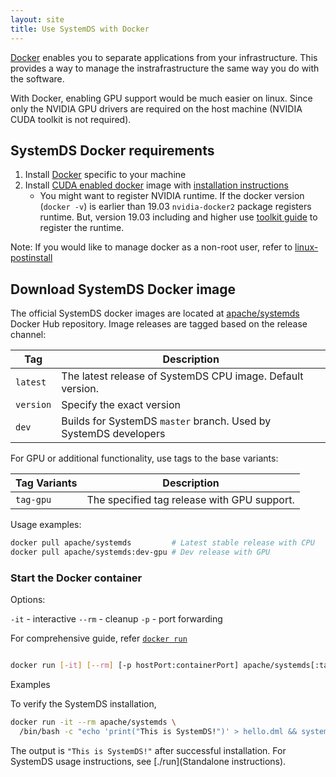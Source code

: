 ```yaml
---
layout: site
title: Use SystemDS with Docker
---
```

<!--
{% comment %}
Licensed to the Apache Software Foundation (ASF) under one or more
contributor license agreements.  See the NOTICE file distributed with
this work for additional information regarding copyright ownership.
The ASF licenses this file to you under the Apache License, Version 2.0
(the "License"); you may not use this file except in compliance with
the License.  You may obtain a copy of the License at

http://www.apache.org/licenses/LICENSE-2.0

Unless required by applicable law or agreed to in writing, software
distributed under the License is distributed on an "AS IS" BASIS,
WITHOUT WARRANTIES OR CONDITIONS OF ANY KIND, either express or implied.
See the License for the specific language governing permissions and
limitations under the License.
{% endcomment %}
-->


[Docker](https://docs.docker.com/get-docker/) enables you to separate applications from
your infrastructure. This provides a way to manage the instrafrastructure the same way
you do with the software.

With Docker, enabling GPU support would be much easier on linux. Since only the NVIDIA
GPU drivers are required on the host machine (NVIDIA CUDA toolkit is not required).

## SystemDS Docker requirements

1. Install [Docker](https://docs.docker.com/get-docker/) specific to your machine
2. Install [CUDA enabled docker](https://github.com/NVIDIA/nvidia-docker) image with
   [installation instructions](https://docs.nvidia.com/datacenter/cloud-native/container-toolkit/install-guide.html#installation-guide)
    - You might want to register NVIDIA runtime. If the docker version (`docker -v`) is earlier than
      19.03 `nvidia-docker2` package registers runtime. But, version 19.03 including and higher
      use [toolkit guide](https://docs.nvidia.com/datacenter/cloud-native/container-toolkit/user-guide.html)
      to register the runtime.


Note: If you would like to manage docker as a non-root user, refer to
[linux-postinstall](https://docs.docker.com/engine/install/linux-postinstall/)

## Download SystemDS Docker image

The official SystemDS docker images are located at [apache/systemds](https://hub.docker.com/r/apache/systemds)
Docker Hub repository. Image releases are tagged based on the release channel:

| Tag | Description |
| --- | --- |
| `latest` | The latest release of SystemDS CPU image. Default version. |
| `version` | Specify the exact version |
| `dev` | Builds for SystemDS `master` branch. Used by SystemDS developers |

For GPU or additional functionality, use tags to the base variants:

| Tag Variants | Description |
| --- | --- |
| `tag-gpu` | The specified tag release with GPU support. |

Usage examples:

```sh
docker pull apache/systemds         # Latest stable release with CPU
docker pull apache/systemds:dev-gpu # Dev release with GPU
```

### Start the Docker container


Options:

`-it` - interactive
`--rm` - cleanup
`-p` - port forwarding

For comprehensive guide, refer [`docker run`](https://docs.docker.com/engine/reference/run/)

```sh

docker run [-it] [--rm] [-p hostPort:containerPort] apache/systemds[:tag} [command]
```

Examples

To verify the SystemDS installation,

```sh
docker run -it --rm apache/systemds \
  /bin/bash -c "echo 'print("This is SystemDS!")' > hello.dml && systemds hello.dml"
```

The output is `"This is SystemDS!"` after successful installation.
For SystemDS usage instructions, see [./run](Standalone instructions).

